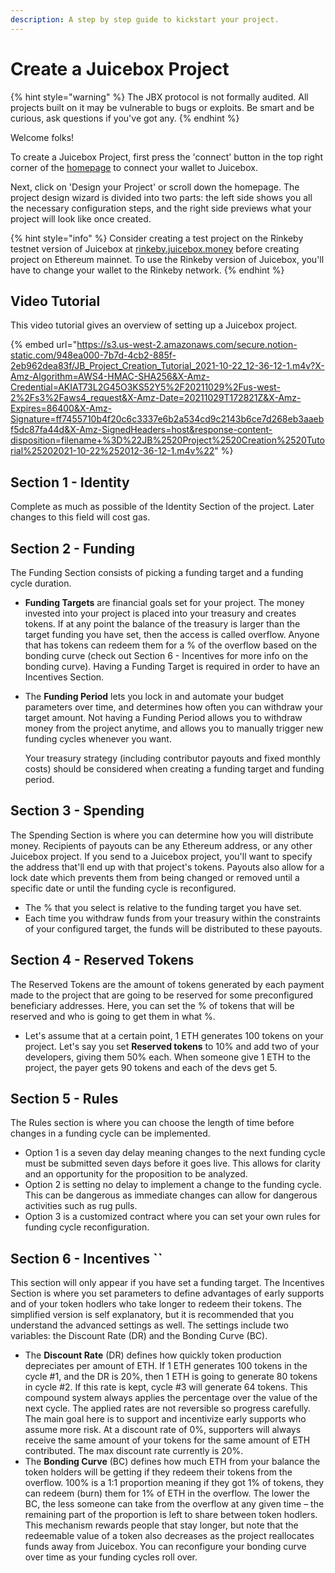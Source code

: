 ```yaml
---
description: A step by step guide to kickstart your project.
---
```


# Create a Juicebox Project

{% hint style="warning" %}
The JBX protocol is not formally audited. All projects built on it may be vulnerable to bugs or exploits. Be smart and be curious, ask questions if you've got any.
{% endhint %}

Welcome folks!&#x20;

To create a Juicebox Project, first press the 'connect' button in the top right corner of the [homepage](http://juicebox.money) to connect your wallet to Juicebox.&#x20;

Next, click on 'Design your Project' or scroll down the homepage. The project design wizard is divided into two parts: the left side shows you all the necessary configuration steps, and the right side previews what your project will look like once created.&#x20;

{% hint style="info" %}
Consider creating a test project on the Rinkeby testnet version of Juicebox at [rinkeby.juicebox.money](http://rinkeby.juicebox.money) before creating project on Ethereum mainnet. To use the Rinkeby version of Juicebox, you'll have to change your wallet to the Rinkeby network.&#x20;
{% endhint %}

## Video Tutorial

This video tutorial gives an overview of setting up a Juicebox project.&#x20;

{% embed url="https://s3.us-west-2.amazonaws.com/secure.notion-static.com/948ea000-7b7d-4cb2-885f-2eb962dea83f/JB_Project_Creation_Tutorial_2021-10-22_12-36-12-1.m4v?X-Amz-Algorithm=AWS4-HMAC-SHA256&X-Amz-Credential=AKIAT73L2G45O3KS52Y5%2F20211029%2Fus-west-2%2Fs3%2Faws4_request&X-Amz-Date=20211029T172821Z&X-Amz-Expires=86400&X-Amz-Signature=ff7455710b4f20c6c3337e6b2a534cd9c2143b6ce7d268eb3aaebf5dc87fa44d&X-Amz-SignedHeaders=host&response-content-disposition=filename+%3D%22JB%2520Project%2520Creation%2520Tutorial%25202021-10-22%252012-36-12-1.m4v%22" %}

## Section 1 - Identity

Complete as much as possible of the Identity Section of the project. Later changes to this field will cost gas.

## Section 2 - Funding

The Funding Section consists of picking a funding target and a funding cycle duration.

* **Funding Targets** are financial goals set for your project. The money invested into your project is placed into your treasury and creates tokens. If at any point the balance of the treasury is larger than the target funding you have set, then the access is called overflow. Anyone that has tokens can redeem them for a % of the overflow based on the bonding curve (check out Section 6 - Incentives for more info on the bonding curve). Having a Funding Target is required in order to have an Incentives Section.
*   The **Funding Period** lets you lock in and automate your budget parameters over time, and determines how often you can withdraw your target amount. Not having a Funding Period allows you to withdraw money from the project anytime, and allows you to manually trigger new funding cycles whenever you want.

    Your treasury strategy (including contributor payouts and fixed monthly costs) should be considered when creating a funding target and funding period.

## Section 3 - Spending

The Spending Section is where you can determine how you will distribute money. Recipients of payouts can be any Ethereum address, or any other Juicebox project. If you send to a Juicebox project, you'll want to specify the address that'll end up with that project's tokens. Payouts also allow for a lock date which prevents them from being changed or removed until a specific date or until the funding cycle is reconfigured.

* The % that you select is relative to the funding target you have set.
* Each time you withdraw funds from your treasury within the constraints of your configured target, the funds will be distributed to these payouts.

## Section 4 - Reserved Tokens

The Reserved Tokens are the amount of tokens generated by each payment made to the project that are going to be reserved for some preconfigured beneficiary addresses. Here, you can set the % of tokens that will be reserved and who is going to get them in what %.

* Let's assume that at a certain point, 1 ETH generates 100 tokens on your project. Let's say you set **Reserved tokens** to 10% and add two of your developers, giving them 50% each. When someone give 1 ETH to the project, the payer gets 90 tokens and each of the devs get 5.

## Section 5 - Rules

The Rules section is where you can choose the length of time before changes in a funding cycle can be implemented.

* Option 1 is a seven day delay meaning changes to the next funding cycle must be submitted seven days before it goes live. This allows for clarity and an opportunity for the proposition to be analyzed.
* Option 2 is setting no delay to implement a change to the funding cycle. This can be dangerous as immediate changes can allow for dangerous activities such as rug pulls.
* Option 3 is a customized contract where you can set your own rules for funding cycle reconfiguration.

## Section 6 - Incentives \`\`

This section will only appear if you have set a funding target. The Incentives Section is where you set parameters to define advantages of early supports and of your token hodlers who take longer to redeem their tokens. The simplified version is self explanatory, but it is recommended that you understand the advanced settings as well. The settings include two variables: the Discount Rate (DR) and the Bonding Curve (BC).

* The **Discount Rate** (DR) defines how quickly token production depreciates per amount of ETH. If 1 ETH generates 100 tokens in the cycle #1, and the DR is 20%, then 1 ETH is going to generate 80 tokens in cycle #2. If this rate is kept, cycle #3 will generate 64 tokens. This compound system always applies the percentage over the value of the next cycle. The applied rates are not reversible so progress carefully. The main goal here is to support and incentivize early supports who assume more risk. At a discount rate of 0%, supporters will always receive the same amount of your tokens for the same amount of ETH contributed. The max discount rate currently is 20%.
* The **Bonding Curve** (BC) defines how much ETH from your balance the token holders will be getting if they redeem their tokens from the overflow. 100% is a 1:1 proportion meaning if they got 1% of tokens, they can redeem (burn) them for 1% of ETH in the overflow. The lower the BC, the less someone can take from the overflow at any given time – the remaining part of the proportion is left to share between token hodlers. This mechanism rewards people that stay longer, but note that the redeemable value of a token also decreases as the project reallocates funds away from Juicebox. You can reconfigure your bonding curve over time as your funding cycles roll over.
